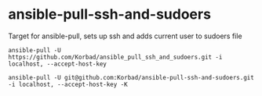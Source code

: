 # ansible-pull-ssh-and-sudoers
Target for ansible-pull, sets up ssh and adds current user to sudoers file

```
ansible-pull -U https://github.com/Korbad/ansible_pull_ssh_and_sudoers.git -i localhost, --accept-host-key
```

```
ansible-pull -U git@github.com:Korbad/ansible-pull-ssh-and-sudoers.git -i localhost, --accept-host-key -K
```
